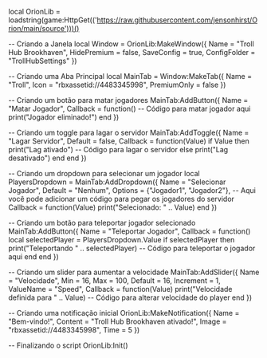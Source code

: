 local OrionLib = loadstring(game:HttpGet(('https://raw.githubusercontent.com/jensonhirst/Orion/main/source')))()

-- Criando a Janela
local Window = OrionLib:MakeWindow({
    Name = "Troll Hub Brookhaven",
    HidePremium = false,
    SaveConfig = true,
    ConfigFolder = "TrollHubSettings"
})

-- Criando uma Aba Principal
local MainTab = Window:MakeTab({
    Name = "Troll",
    Icon = "rbxassetid://4483345998",
    PremiumOnly = false
})

-- Criando um botão para matar jogadores
MainTab:AddButton({
    Name = "Matar Jogador",
    Callback = function()
        -- Código para matar jogador aqui
        print("Jogador eliminado!")
    end
})

-- Criando um toggle para lagar o servidor
MainTab:AddToggle({
    Name = "Lagar Servidor",
    Default = false,
    Callback = function(Value)
        if Value then
            print("Lag ativado")
            -- Código para lagar o servidor
        else
            print("Lag desativado")
        end
    end
})

-- Criando um dropdown para selecionar um jogador
local PlayersDropdown = MainTab:AddDropdown({
    Name = "Selecionar Jogador",
    Default = "Nenhum",
    Options = {"Jogador1", "Jogador2"}, -- Aqui você pode adicionar um código para pegar os jogadores do servidor
    Callback = function(Value)
        print("Selecionado: " .. Value)
    end
})

-- Criando um botão para teleportar jogador selecionado
MainTab:AddButton({
    Name = "Teleportar Jogador",
    Callback = function()
        local selectedPlayer = PlayersDropdown.Value
        if selectedPlayer then
            print("Teleportando " .. selectedPlayer)
            -- Código para teleportar o jogador aqui
        end
    end
})

-- Criando um slider para aumentar a velocidade
MainTab:AddSlider({
    Name = "Velocidade",
    Min = 16,
    Max = 100,
    Default = 16,
    Increment = 1,
    ValueName = "Speed",
    Callback = function(Value)
        print("Velocidade definida para " .. Value)
        -- Código para alterar velocidade do player
    end
})

-- Criando uma notificação inicial
OrionLib:MakeNotification({
    Name = "Bem-vindo!",
    Content = "Troll Hub Brookhaven ativado!",
    Image = "rbxassetid://4483345998",
    Time = 5
})

-- Finalizando o script
OrionLib:Init()

